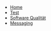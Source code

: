 * [Home](/)
* [Test](test.md)
* [Software Qualität](./SoftwareQuality/SoftwareQuality.md)
* [Messaging](./Messaging/Messaging.md)
